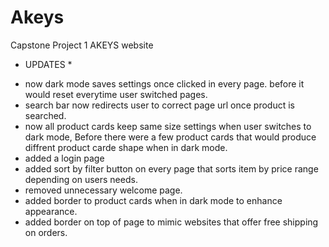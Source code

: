 # Akeys
Capstone Project 1 AKEYS website



* UPDATES *
- now dark mode saves settings once clicked in every page. before it would reset everytime user switched pages.
- search bar now redirects user to correct page url once product is searched.
- now all product cards keep same size settings when user switches to dark mode, Before there were a few product cards that would produce diffrent product carde shape
when in dark mode.
- added a login page
- added sort by filter button on every page that sorts item by price range depending on users needs.
- removed unnecessary welcome page.
- added border to product cards when in dark mode to enhance appearance.
- added border on top of page to mimic websites that offer free shipping on orders.
